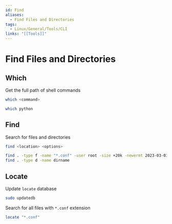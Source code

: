 ```yaml
---
id: Find
aliases:
  - Find Files and Directories
tags:
  - Linux/General/Tools/CLI
links: "[[Tools]]"
---
```


# Find Files and Directories

## Which

Get the full path of shell commands

```sh
which <command>
```

```sh
which python
```

## Find

Search for files and directories

```sh
find <location> <options>
```

```sh
find . -type f -name "*.conf" -user root -size +20k -newermt 2023-03-03
find . -type d -name dirname 
```

## Locate

Update `locate` database

```sh
sudo updatedb
```

Search for all files with `*.conf` extension

```sh
locate "*.conf"
```
